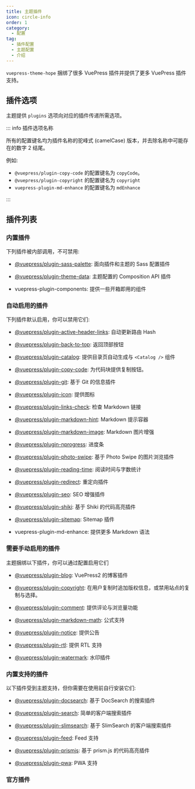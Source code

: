 ```yaml
---
title: 主题插件
icon: circle-info
order: 1
category:
  - 配置
tag:
  - 插件配置
  - 主题配置
  - 介绍
---
```


`vuepress-theme-hope` 捆绑了很多 VuePress 插件并提供了更多 VuePress 插件支持。

<!-- more -->

## 插件选项

主题提供 `plugins` 选项向对应的插件传递所需选项。

::: info 插件选项名称

所有的配置键名均为插件名称的驼峰式 (camelCase) 版本，并去除名称中可能存在的数字 2 结尾。

例如:

- `@vuepress/plugin-copy-code` 的配置键名为 `copyCode`。
- `@vuepress/plugin-copyright` 的配置键名为 `copyright`
- `vuepress-plugin-md-enhance` 的配置键名为 `mdEnhance`

:::

## 插件列表

### 内置插件

下列插件被内部调用，不可禁用:

- [@vuepress/plugin-sass-palette][sass-palette]: 面向插件和主题的 Sass 配置插件

- [@vuepress/plugin-theme-data][theme-data]: 主题配置的 Composition API 插件

- <ProjectLink name="components" path="/zh/">vuepress-plugin-components</ProjectLink>: 提供一些开箱即用的组件

### 自动启用的插件

下列插件默认启用，你可以禁用它们:

- [@vuepress/plugin-active-header-links][active-header-links]: 自动更新路由 Hash

- [@vuepress/plugin-back-to-top][back-to-top]: 返回顶部按钮

- [@vuepress/plugin-catalog][catalog]: 提供目录页自动生成与 `<Catalog />` 组件

- [@vuepress/plugin-copy-code][copy-code]: 为代码块提供复制按钮。

- [@vuepress/plugin-git][git]: 基于 Git 的信息插件

- [@vuepress/plugin-icon][icon]: 提供图标

- [@vuepress/plugin-links-check][links-check]: 检查 Markdown 链接

- [@vuepress/plugin-markdown-hint][markdown-hint]: Markdown 提示容器

- [@vuepress/plugin-markdown-image][markdown-image]: Markdown 图片增强

- [@vuepress/plugin-nprogress][nprogress]: 进度条

- [@vuepress/plugin-photo-swipe][photo-swipe]: 基于 Photo Swipe 的图片浏览插件

- [@vuepress/plugin-reading-time][reading-time]: 阅读时间与字数统计

- [@vuepress/plugin-redirect][redirect]: 重定向插件

- [@vuepress/plugin-seo][seo]: SEO 增强插件

- [@vuepress/plugin-shiki][shiki]: 基于 Shiki 的代码高亮插件

- [@vuepress/plugin-sitemap][sitemap]: Sitemap 插件

- <ProjectLink name="md-enhance" path="/zh/">vuepress-plugin-md-enhance</ProjectLink>: 提供更多 Markdown 语法

### 需要手动启用的插件

主题捆绑以下插件，你可以通过配置启用它们

- [@vuepress/plugin-blog][blog]: VuePress2 的博客插件

- [@vuepress/plugin-copyright][copyright]: 在用户复制时追加版权信息，或禁用站点的复制与选择。

- [@vuepress/plugin-comment][comment]: 提供评论与浏览量功能

- [@vuepress/plugin-markdown-math][markdown-math]: 公式支持

- [@vuepress/plugin-notice][notice]: 提供公告

- [@vuepress/plugin-rtl][rtl]: 提供 RTL 支持

- [@vuepress/plugin-watermark][watermark]: 水印插件

### 内置支持的插件

以下插件受到主题支持，但你需要在使用前自行安装它们:

- [@vuepress/plugin-docsearch][docsearch]: 基于 DocSearch 的搜索插件

- [@vuepress/plugin-search][search]: 简单的客户端搜索插件

- [@vuepress/plugin-slimsearch][slimsearch]: 基于 SlimSearch 的客户端搜索插件

- [@vuepress/plugin-feed][feed]: Feed 支持

- [@vuepress/plugin-prismjs][prismjs]: 基于 prism.js 的代码高亮插件

- [@vuepress/plugin-pwa][pwa]: PWA 支持

### 官方插件

[active-header-links]: https://ecosystem.vuejs.press/zh/plugins/development/active-header-links.html
[back-to-top]: https://ecosystem.vuejs.press/zh/plugins/features/back-to-top.html
[blog]: https://ecosystem.vuejs.press/zh/plugins/blog/blog/
[catalog]: https://ecosystem.vuejs.press/zh/plugins/features/catalog.html
[comment]: https://ecosystem.vuejs.press/zh/plugins/blog/comment/
[copy-code]: https://ecosystem.vuejs.press/zh/plugins/features/copy-code.html
[copyright]: https://ecosystem.vuejs.press/zh/plugins/features/copyright.html
[docsearch]: https://ecosystem.vuejs.press/zh/plugins/search/docsearch.html
[feed]: https://ecosystem.vuejs.press/zh/plugins/blog/feed/
[git]: https://ecosystem.vuejs.press/zh/plugins/development/git.html
[icon]: https://ecosystem.vuejs.press/zh/plugins/features/icon.html
[markdown-hint]: https://ecosystem.vuejs.press/zh/plugins/markdown/markdown-hint.html
[markdown-image]: https://ecosystem.vuejs.press/zh/plugins/markdown/markdown-image.html
[markdown-math]: https://ecosystem.vuejs.press/zh/plugins/markdown/markdown-math.html
[links-check]: https://ecosystem.vuejs.press/zh/plugins/markdown/links-check.html
[notice]: https://ecosystem.vuejs.press/zh/plugins/features/notice.html
[nprogress]: https://ecosystem.vuejs.press/zh/plugins/features/nprogress.html
[photo-swipe]: https://ecosystem.vuejs.press/zh/plugins/features/photo-swipe.html
[prismjs]: https://ecosystem.vuejs.press/zh/plugins/markdown/prismjs.html
[pwa]: https://ecosystem.vuejs.press/zh/plugins/pwa/pwa/
[redirect]: https://ecosystem.vuejs.press/zh/plugins/tools/redirect.html
[reading-time]: https://ecosystem.vuejs.press/zh/plugins/development/reading-time.html
[rtl]: https://ecosystem.vuejs.press/zh/plugins/development/rtl.html
[sass-palette]: https://ecosystem.vuejs.press/zh/plugins/development/sass-palette/
[search]: https://ecosystem.vuejs.press/zh/plugins/search/search.html
[seo]: https://ecosystem.vuejs.press/zh/plugins/seo/seo/
[shiki]: https://ecosystem.vuejs.press/zh/plugins/markdown/shiki.html
[sitemap]: https://ecosystem.vuejs.press/zh/plugins/seo/sitemap/
[slimsearch]: https://ecosystem.vuejs.press/zh/plugins/search/slimsearch.html
[theme-data]: https://ecosystem.vuejs.press/zh/plugins/development/theme-data.html
[watermark]: https://ecosystem.vuejs.press/zh/plugins/features/watermark.html
